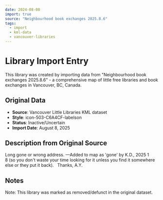 ```yaml
---
date: 2024-08-08
import: true
source: "Neighbourhood book exchanges 2025.8.6"
tags:
  - import
  - kml-data
  - vancouver-libraries
---
```


# Library Import Entry

This library was created by importing data from "Neighbourhood book exchanges 2025.8.6" - a comprehensive map of little free libraries and book exchanges in Vancouver, BC, Canada.

## Original Data

- **Source**: Vancouver Little Libraries KML dataset
- **Style**: icon-503-C6A4CF-labelson
- **Status**: Inactive/Uncertain
- **Import Date**: August 8, 2025

## Description from Original Source

Long gone or wrong address.
—Added to map as 'gone' by K.D., 2025 1 8 (so you don't waste your time looking for it unless you find it somewhere else or they put it back).  
Thanks, A.Y.



## Notes

Note: This library was marked as removed/defunct in the original dataset.
